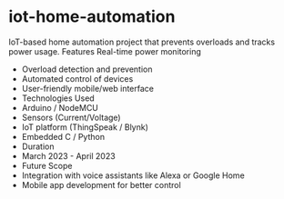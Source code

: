 # iot-home-automation
IoT-based home automation project that prevents overloads and tracks power usage.
Features
Real-time power monitoring
- Overload detection and prevention
- Automated control of devices
- User-friendly mobile/web interface
- Technologies Used
- Arduino / NodeMCU
- Sensors (Current/Voltage)
- IoT platform (ThingSpeak / Blynk)
- Embedded C / Python
- Duration
- March 2023 - April 2023
- Future Scope
- Integration with voice assistants like Alexa or Google Home
- Mobile app development for better control
